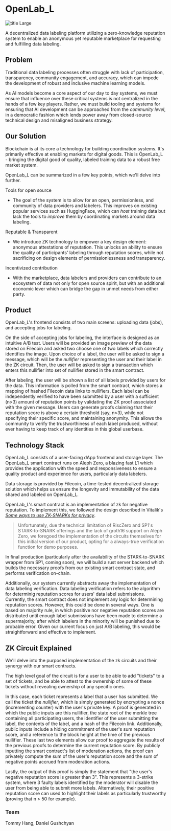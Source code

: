 # OpenLab_L
![title Large](https://github.com/imatomster/OpenLab_l/assets/47396265/2b3ff4e2-d615-4a34-a6ad-0f637474eaf6)


A decentralized data labeling platform utilizing a zero-knowledge reputation system to enable an anonymous yet reputable marketplace for requesting and fulfilling data labeling.

## Problem 
Traditional data labeling processes often struggle with lack of participation, transparency, community engagement, and accuracy, which can impede the development of robust and inclusive machine learning models.

As AI models become a core aspect of our day to day systems, we must ensure that influence over these critical systems is not centralized in the hands of a few key players. Rather, we must build tooling and systems for ensuring that AI development can be approached from the *community level*, in a democratic fashion which lends power away from closed-source technical design and misaligned business strategy.


## Our Solution
Blockchain is at its core a technology for building coordination systems. It's primarily effective at enabling markets for digital goods. This is OpenLab_L - bringing the digital good of quality, labeled training data to a robust free market system.


OpenLab_L can be summarized in a few key points, which we'll delve into further. 

Tools for open source
* The goal of the system is to allow for an open, permissionless, and  community of data providers and labelers. This improves on existing popular services such as HuggingFace, which can *host* training data but lack the tools to *improve* them by coordinating markets around data labeling.

Reputable & Transparent
* We introduce ZK technology to empower a key design element:  anonymous attestations of reputation. This unlocks an ability to ensure the quality of participants' labeling through reputation scores, while not sacrificing on design elements of permissionlessness and transparency.

Incentivized contribution
* With the marketplace, data labelers and providers can contribute to an ecosystem of data not only for open source spirit, but with an additional economic lever which can bridge the gap in unmet needs from either party. 

## Product

OpenLab_L's frontend consists of two main screens: uploading data (jobs), and accepting jobs for labeling. 

On the side of accepting jobs for labeling, the interface is designed as an intuitive A/B test. Users will be provided an image preview of the data stored on Filecoin and asked two choose one of two labels which correctly identifies the image. Upon choice of a label, the user will be asked to sign a message, which will be the *nullifier* representing the user and their label in the ZK circuit. Then, the user will be asked to sign a transaction which enters this nullifier into set of nullifier stored in the smart contract.

After labeling, the user will be shown a list of all labels provided by users for the data. This information is polled from the smart contract, which stores a mapping of hashed Filecoin data links to nullifiers. Each label can be independently verified to have been submitted by a user with a sufficient (n>3) amount of reputation points by validating the ZK proof associated with the given message. Users can generate proofs claiming that their reputation score is above a certain threshold (say, n>3), while not specifying their specific score, and maintaining anonymity. This allows the community to verify the trustworthiness of each label produced, without ever having to keep track of any identities in this global userbase. 


## Technology Stack

OpenLab_L consists of a user-facing dApp frontend and storage layer. The OpenLab_L smart contract runs on Aleph Zero, a blazing fast L1 which provides the application with the speed and responsiveness to ensure a quality product and experience for users, particularly data labelers. 

Data storage is provided by Filecoin, a time-tested decentralized storage solution which helps us ensure the longevity and immutability of the data shared and labeled on OpenLab_L. 

OpenLab_L's smart contract is an implementation of zk for negative reputation. To implement this, we followed the design described in Vitalik's [*Some ways to use ZK-SNARKs for privacy*](https://vitalik.eth.limo/general/2022/06/15/using_snarks.html). 

> Unfortunately, due the technical limitation of RiscZero and SP1's STARK-to-SNARK offerings and the lack of groth16 support on Aleph Zero, we foregoed the implementation of the circuits themselves for this initial version of our product, opting for a always-true verification function for demo purposes. 

In final production (particularly after the availability of the STARK-to-SNARK wrapper from SP1, coming soon), we will build a rust server backend which builds the necessary proofs from our existing smart contract state, and performs verification on-chain. 

Additionally, our system currently abstracts away the implementation of data labeling verification. Data labeling verification refers to the algorithm for determinig reputation scores for users' data label submissions. Currently, the smart contract does not implement any logic for determining reputation scores. However, this could be done in several ways. One is based on majority rule, in which positive nor negative reputation scores are distributed until enough label submissions have been made to determine a supermajority, after which labelers in the minority will be punished due to probable error. Given our current focus on just A/B labeling, this would be straightforward and effective to implement.

## ZK Circuit Explained

We'll delve into the purposed implementation of the zk circuits and their synergy with our smart contracts. 

The high level goal of the circuit is for a user to be able to add "tickets" to a set of tickets, and be able to attest to the ownership of some of these tickets without revealing ownership of any specific ones.

In this case, each ticket represents a label that a user has submitted. We call the ticket the *nullifier*, which is simply generated by encrypting a nonce (incrementing counter) with the user's private key. A proof is generated in which the public inputs are this nullifier, the state root of the merkle tree containing all participating users, the identifier of the user submitting the label, the contents of the label, and a hash of the Filecoin link. Additionally, public inputs include a hiding commitment of the user's sum reputation score, and a reference to the block height at the time of the previous nullifier. These last two elements allow our proof to aggregate the results of the previous proofs to determine the current reputation score. By publicly inputting the smart contract's list of moderation actions, the proof can privately compute the sum of the user's reputation score and the sum of negative points accrued from moderation actions. 

Lastly, the output of this proof is simply the statement that "the user's negative reputation score is greater than 3". This represents a 3-strike system, where 3 faulty labels identified by the moderator will disable the user from being able to submit more labels. Alternatively, their positive reputation score can used to highlight their labels as particularly trustworthy (proving that n > 50 for example).


### Team

Tommy Hang, Daniel Gushchyan
